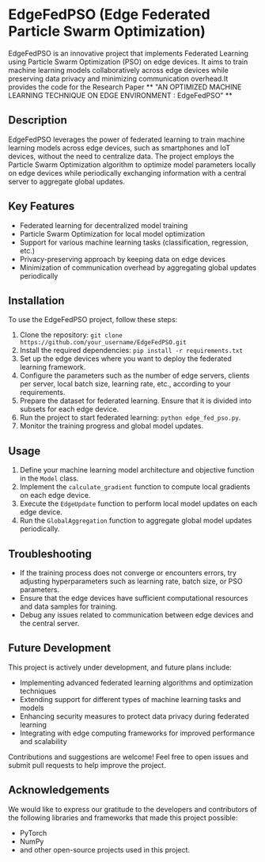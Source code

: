 # EdgeFedPSO (Edge Federated Particle Swarm Optimization)

EdgeFedPSO is an innovative project that implements Federated Learning using Particle Swarm Optimization (PSO) on edge devices. It aims to train machine learning models collaboratively across edge devices while preserving data privacy and minimizing communication overhead.It provides the code for the Research Paper ** "AN OPTIMIZED MACHINE LEARNING TECHNIQUE ON EDGE ENVIRONMENT : EdgeFedPSO" ** 

## Description

EdgeFedPSO leverages the power of federated learning to train machine learning models across edge devices, such as smartphones and IoT devices, without the need to centralize data. The project employs the Particle Swarm Optimization algorithm to optimize model parameters locally on edge devices while periodically exchanging information with a central server to aggregate global updates.

## Key Features

- Federated learning for decentralized model training
- Particle Swarm Optimization for local model optimization
- Support for various machine learning tasks (classification, regression, etc.)
- Privacy-preserving approach by keeping data on edge devices
- Minimization of communication overhead by aggregating global updates periodically

## Installation

To use the EdgeFedPSO project, follow these steps:

1. Clone the repository: `git clone https://github.com/your_username/EdgeFedPSO.git`
2. Install the required dependencies: `pip install -r requirements.txt`
3. Set up the edge devices where you want to deploy the federated learning framework.
4. Configure the parameters such as the number of edge servers, clients per server, local batch size, learning rate, etc., according to your requirements.
5. Prepare the dataset for federated learning. Ensure that it is divided into subsets for each edge device.
6. Run the project to start federated learning: `python edge_fed_pso.py`.
7. Monitor the training progress and global model updates.

## Usage

1. Define your machine learning model architecture and objective function in the `Model` class.
2. Implement the `calculate_gradient` function to compute local gradients on each edge device.
3. Execute the `EdgeUpdate` function to perform local model updates on each edge device.
4. Run the `GlobalAggregation` function to aggregate global model updates periodically.

## Troubleshooting

- If the training process does not converge or encounters errors, try adjusting hyperparameters such as learning rate, batch size, or PSO parameters.
- Ensure that the edge devices have sufficient computational resources and data samples for training.
- Debug any issues related to communication between edge devices and the central server.

## Future Development

This project is actively under development, and future plans include:

- Implementing advanced federated learning algorithms and optimization techniques
- Extending support for different types of machine learning tasks and models
- Enhancing security measures to protect data privacy during federated learning
- Integrating with edge computing frameworks for improved performance and scalability

Contributions and suggestions are welcome! Feel free to open issues and submit pull requests to help improve the project.

## Acknowledgements

We would like to express our gratitude to the developers and contributors of the following libraries and frameworks that made this project possible:

- PyTorch
- NumPy
- and other open-source projects used in this project.
